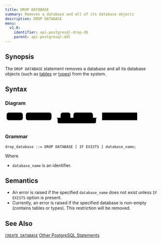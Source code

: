 ```yaml
---
title: DROP DATABASE
summary: Removes a database and all of its database objects
description: DROP DATABASE
menu:
  v1.0:
    identifier: api-postgresql-drop-db
    parent: api-postgresql-ddl
---
```


## Synopsis
The `DROP DATABASE` statement removes a database and all its database objects (such as [tables](../ddl_create_table) or [types](../ddl_create_type)) from the system.

## Syntax

### Diagram

<svg class="rrdiagram" version="1.1" xmlns:xlink="http://www.w3.org/1999/xlink" xmlns="http://www.w3.org/2000/svg" width="438" height="50" viewbox="0 0 438 50"><path class="connector" d="M0 22h5m53 0h10m84 0h30m32 0h10m64 0h20m-141 0q5 0 5 5v8q0 5 5 5h116q5 0 5-5v-8q0-5 5-5m5 0h10m115 0h5"/><rect class="literal" x="5" y="5" width="53" height="25" rx="7"/><text class="text" x="15" y="22">DROP</text><rect class="literal" x="68" y="5" width="84" height="25" rx="7"/><text class="text" x="78" y="22">DATABASE</text><rect class="literal" x="182" y="5" width="32" height="25" rx="7"/><text class="text" x="192" y="22">IF</text><rect class="literal" x="224" y="5" width="64" height="25" rx="7"/><text class="text" x="234" y="22">EXISTS</text><a xlink:href="../grammar_diagrams#database-name"><rect class="rule" x="318" y="5" width="115" height="25"/><text class="text" x="328" y="22">database_name</text></a></svg>

### Grammar

```
drop_database ::= DROP DATABASE [ IF EXISTS ] database_name;
```
Where

- `database_name` is an identifier.

## Semantics

- An error is raised if the specified `database_name` does not exist unless `IF EXISTS` option is present.
- Currently, an error is raised if the specified database is non-empty (contains tables or types). This restriction will be removed.

## See Also
[`CREATE DATABASE`](../ddl_create_database)
[Other PostgreSQL Statements](..)
